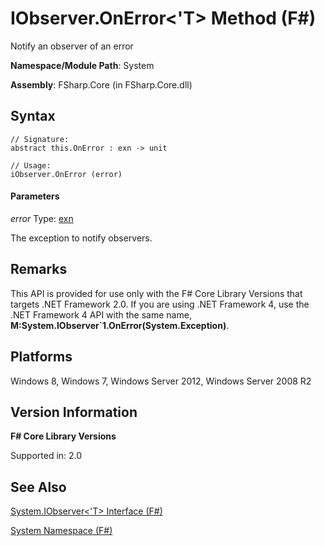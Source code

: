 # IObserver.OnError<'T> Method (F#)

Notify an observer of an error

**Namespace/Module Path**: System

**Assembly**: FSharp.Core (in FSharp.Core.dll)


## Syntax

```
// Signature:
abstract this.OnError : exn -> unit

// Usage:
iObserver.OnError (error)
```

#### Parameters
*error*
Type: [exn](http://msdn.microsoft.com/en-us/library/e1569b69-3b30-440b-8c6f-966d1c6a06ab)


The exception to notify observers.




## Remarks
This API is provided for use only with the F# Core Library Versions that targets .NET Framework 2.0. If you are using .NET Framework 4, use the .NET Framework 4 API with the same name, **M:System.IObserver&#96;1.OnError(System.Exception)**.


## Platforms
Windows 8, Windows 7, Windows Server 2012, Windows Server 2008 R2


## Version Information
**F# Core Library Versions**

Supported in: 2.0




## See Also
[System.IObserver&#60;'T&#62; Interface &#40;F&#35;&#41;](System.IObserver%28%27T%29+Interface+%28FSharp%29.md)

[System Namespace &#40;F&#35;&#41;](System+Namespace+%28FSharp%29.md)

